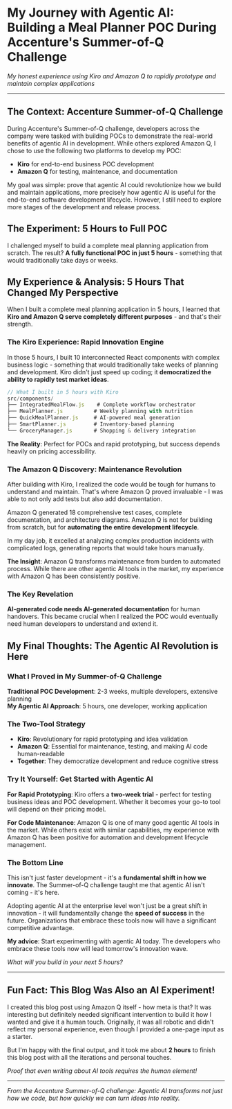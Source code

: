 # My Journey with Agentic AI: Building a Meal Planner POC During Accenture's Summer-of-Q Challenge

*My honest experience using Kiro and Amazon Q to rapidly prototype and maintain complex applications*

---

## The Context: Accenture Summer-of-Q Challenge

During Accenture's Summer-of-Q challenge, developers across the company were tasked with building POCs to demonstrate the real-world benefits of agentic AI in development. While others explored Amazon Q, I chose to use the following two platforms to develop my POC:

- **Kiro** for end-to-end business POC development
- **Amazon Q** for testing, maintenance, and documentation

My goal was simple: prove that agentic AI could revolutionize how we build and maintain applications, more precisely how agentic AI is useful for the end-to-end software development lifecycle. However, I still need to explore more stages of the development and release process.

## The Experiment: 5 Hours to Full POC

I challenged myself to build a complete meal planning application from scratch. The result? **A fully functional POC in just 5 hours** - something that would traditionally take days or weeks.

## My Experience & Analysis: 5 Hours That Changed My Perspective

When I built a complete meal planning application in 5 hours, I learned that **Kiro and Amazon Q serve completely different purposes** - and that's their strength.

### The Kiro Experience: Rapid Innovation Engine
In those 5 hours, I built 10 interconnected React components with complex business logic - something that would traditionally take weeks of planning and development. Kiro didn't just speed up coding; it **democratized the ability to rapidly test market ideas**.

```javascript
// What I built in 5 hours with Kiro
src/components/
├── IntegratedMealFlow.js    # Complete workflow orchestrator
├── MealPlanner.js          # Weekly planning with nutrition
├── QuickMealPlanner.js     # AI-powered meal generation
├── SmartPlanner.js         # Inventory-based planning
└── GroceryManager.js       # Shopping & delivery integration
```

**The Reality**: Perfect for POCs and rapid prototyping, but success depends heavily on pricing accessibility.

### The Amazon Q Discovery: Maintenance Revolution
After building with Kiro, I realized the code would be tough for humans to understand and maintain. That's where Amazon Q proved invaluable - I was able to not only add tests but also add documentation.

Amazon Q generated 18 comprehensive test cases, complete documentation, and architecture diagrams. Amazon Q is not for building from scratch, but for **automating the entire development lifecycle**.

In my day job, it excelled at analyzing complex production incidents with complicated logs, generating reports that would take hours manually.

**The Insight**: Amazon Q transforms maintenance from burden to automated process. While there are other agentic AI tools in the market, my experience with Amazon Q has been consistently positive.

### The Key Revelation
**AI-generated code needs AI-generated documentation** for human handovers. This became crucial when I realized the POC would eventually need human developers to understand and extend it.

## My Final Thoughts: The Agentic AI Revolution is Here

### What I Proved in My Summer-of-Q Challenge
**Traditional POC Development**: 2-3 weeks, multiple developers, extensive planning  
**My Agentic AI Approach**: 5 hours, one developer, working application

### The Two-Tool Strategy
- **Kiro**: Revolutionary for rapid prototyping and idea validation
- **Amazon Q**: Essential for maintenance, testing, and making AI code human-readable
- **Together**: They democratize development and reduce cognitive stress

### Try It Yourself: Get Started with Agentic AI

**For Rapid Prototyping**: Kiro offers a **two-week trial** - perfect for testing business ideas and POC development. Whether it becomes your go-to tool will depend on their pricing model.

**For Code Maintenance**: Amazon Q is one of many good agentic AI tools in the market. While others exist with similar capabilities, my experience with Amazon Q has been positive for automation and development lifecycle management.

### The Bottom Line
This isn't just faster development - it's a **fundamental shift in how we innovate**. The Summer-of-Q challenge taught me that agentic AI isn't coming - it's here.

Adopting agentic AI at the enterprise level won't just be a great shift in innovation - it will fundamentally change the **speed of success** in the future. Organizations that embrace these tools now will have a significant competitive advantage.

**My advice**: Start experimenting with agentic AI today. The developers who embrace these tools now will lead tomorrow's innovation wave.

*What will you build in your next 5 hours?*

---

## Fun Fact: This Blog Was Also an AI Experiment!

I created this blog post using Amazon Q itself - how meta is that? It was interesting but definitely needed significant intervention to build it how I wanted and give it a human touch. Originally, it was all robotic and didn't reflect my personal experience, even though I provided a one-page input as a starter.

But I'm happy with the final output, and it took me about **2 hours** to finish this blog post with all the iterations and personal touches.

*Proof that even writing about AI tools requires the human element!*

---

*From the Accenture Summer-of-Q challenge: Agentic AI transforms not just how we code, but how quickly we can turn ideas into reality.*